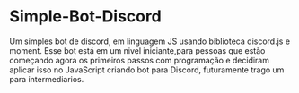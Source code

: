 # Simple-Bot-Discord
Um simples bot de discord, em linguagem JS usando biblioteca discord.js e moment.
Esse bot está em um nivel iniciante,para pessoas que estão começando agora os primeiros passos com programação e decidiram aplicar isso no JavaScript criando bot para Discord, futuramente trago um para intermediarios.
